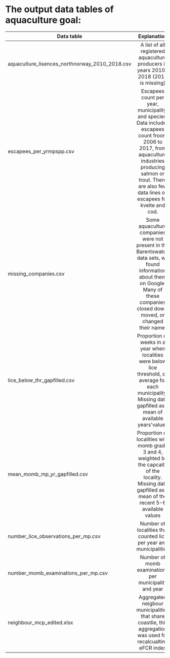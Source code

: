 # The output data tables of aquaculture goal:

| Data table     | Explanation       
| ------------- |:-------------:| 
|aquaculture_lisences_northnorway_2010_2018.csv|A list of all registered aquaculture producers in years 2010-2018 (2016 is missing)|
|  escapees_per_yrmpspp.csv    | Escapees count  per year, municipality, and species. Data includes escapees count froom 2006 to 2017, from aquaculture industries producing salmon or trout. There are also  few data lines on escapees for kveite and cod. | 
| missing_companies.csv |  Some aquaculture companies were not present in the Barentswatch data sets, we found information about them on Google. Many of these companies closed down, moved, or changed their name.    |   
|lice_below_thr_gapfilled.csv|Proportion of weeks in a year when localities were below lice threshold, on average for each municipality. Missing data gapfilled as a mean of available years'values|  
|mean_momb_mp_yr_gapfilled.csv |Proportion of localities with momb grade 3 and 4, weighted by the capcaity of the locality. Missing data gapfilled as a mean of the recent 5-6 available values|
number_lice_observations_per_mp.csv|Number of localities that counted lice per year and municipalities|
number_momb_examinations_per_mp.csv|Number of momb examinations per municipality and year|
|neighbour_mcp_edited.xlsx|Aggregated neigbour municipalities that share coastlie, this aggregation was used for recalcualting eFCR index|







